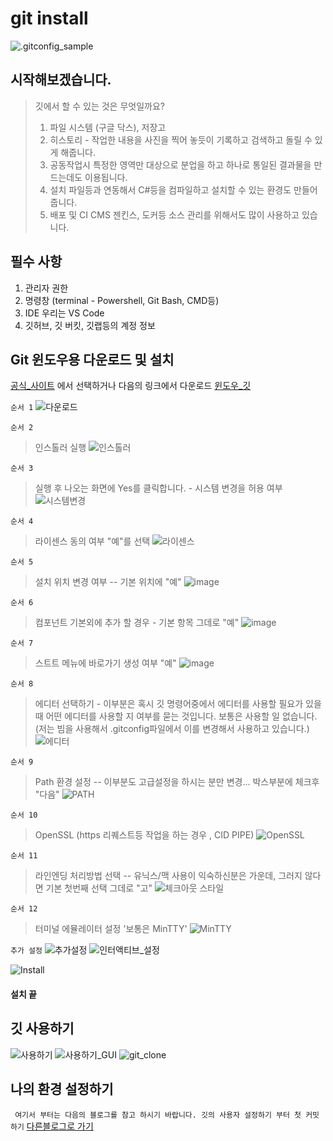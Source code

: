# git install

![.gitconfig_sample](gitconfig_sample.png)

## 시작해보겠습니다.

> 깃에서 할 수 있는 것은 무엇일까요?
> 1. 파일 시스템 (구글 닥스), 저장고 
> 2. 히스토리 - 작업한 내용을 사진을 찍어 놓듯이 기록하고 검색하고 돌릴 수 있게 해줍니다. 
> 3. 공동작업시 특정한 영역만 대상으로 분업을 하고 하나로 통일된 결과물을 만드는데도 이용됩니다.
> 4. 설치 파일등과 연동해서 C#등을 컴파일하고 설치할 수 있는 환경도 만들어 줍니다.
> 5. 배포 및 CI CMS 젠킨스, 도커등 소스 관리를 위해서도 많이 사용하고 있습니다.

## 필수 사항
1. 관리자 권한 
2. 명령창 (terminal - Powershell, Git Bash, CMD등)
3. IDE 우리는 VS Code
4. 깃허브, 깃 버킷, 깃랩등의 계정 정보


## Git 윈도우용 다운로드 및 설치 
 [공식_사이트](https://git-scm.com/downloads) 에서 선택하거나 다음의 링크에서 다운로드 [윈도우_깃](https://eggs.or.kr/ai/git-setup/-/blob/master/06/Git-2.28.0-64-bit.exe)

 `순서 1`
![다운로드](06/1download-git-for-windows.png)

`순서 2`
> 인스톨러 실행
![인스톨러](06/2location-git-windows-download.png)

`순서 3`
> 실행 후 나오는 화면에 Yes를 클릭합니다. - 시스템 변경을 허용 여부
![시스템변경](06/3start-git-installation-process-windows.png)

`순서 4`
> 라이센스 동의 여부 "예"를 선택
![라이센스](06/4read-and-accept-git-license-agreement.png)

`순서 5`
> 설치 위치 변경 여부 -- 기본 위치에 "예"
![image](06/5select-git-installation-location.png)

`순서 6`
> 컴포넌트 기본외에 추가 할 경우 - 기본 항목 그데로 "예" 
![image](06/6git-installation-component-selection-screen.png)

`순서 7`
> 스트트 메뉴에 바로가기 생성 여부 "예" 
![image](06/7select-git-start-folder-shortcuts.png)

`순서 8`
> 에디터 선택하기 - 이부분은 혹시 깃 명령어중에서 에디터를 사용할 필요가 있을때 어떤 에디터를 사용할 지 여부를 묻는 것입니다. 보통은 사용할 일 없습니다. (저는 빔을 사용해서 .gitconfig파일에서 이를 변경해서 사용하고 있습니다.)
![에디터](06/8select-text-editor-notepad-windows.png)

`순서 9`
> Path 환경 설정 -- 이부분도 고급설정을 하시는 분만 변경... 박스부분에 체크후 "다음"
![PATH](06/9adjust-git-path-enviorment.png)

`순서 10`
> OpenSSL (https 리퀘스트등 작업을 하는 경우 , CID PIPE)
![OpenSSL](06/10use-openssl-library-server-verification-git-windows.png)

`순서 11`
> 라인엔딩 처리방법 선택 -- 유닉스/맥 사용이 익숙하신분은 가운데, 그러지 않다면 기본 첫번째 선택 그데로 "고"
![체크아웃 스타일](06/11configure-line-ending-conversions-git-on-windows.png)

`순서 12`
> 터미널 에뮬레이터 설정 '보통은 MinTTY'
![MinTTY](06/12configure-terminal-emulator-git-bash.png)

`추가 설정`
![추가설정](06/13configure-extra-options-git-install-windows.png) 
![인터액티브_설정](06/14configure-experimental-options-git-windows-installation.png)

![Install](06/15complete-git-install-windows.png)


#### 설치 끝 

## 깃 사용하기 
![사용하기](06/16start-git-bash-windows.png)
![사용하기_GUI](06/17start-gui-git-windows.png)
![git_clone](06/18github-clone-over-https.png)

## 나의 환경 설정하기

` 여기서 부터는 다음의 블로그를 참고 하시기 바랍니다. 깃의 사용자 설정하기 부터 첫 커밋하기` [다른블로그로 가기](https://gbsb.tistory.com/10)
